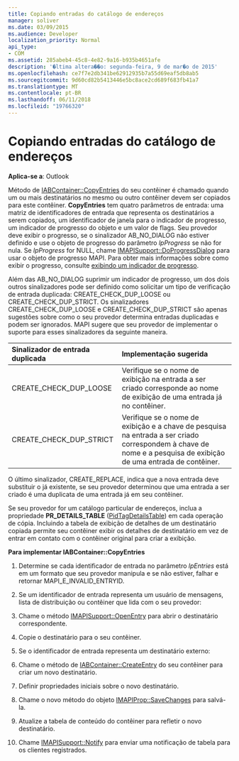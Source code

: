 ```yaml
---
title: Copiando entradas do catálogo de endereços
manager: soliver
ms.date: 03/09/2015
ms.audience: Developer
localization_priority: Normal
api_type:
- COM
ms.assetid: 285abeb4-45c8-4e82-9a16-b935b4651afe
description: '�ltima altera��o: segunda-feira, 9 de mar�o de 2015'
ms.openlocfilehash: ce7f7e2db341be62912935b7a55d69eaf5db8ab5
ms.sourcegitcommit: 9d60cd82b5413446e5bc8ace2cd689f683fb41a7
ms.translationtype: MT
ms.contentlocale: pt-BR
ms.lasthandoff: 06/11/2018
ms.locfileid: "19766320"
---
```

# <a name="copying-address-book-entries"></a>Copiando entradas do catálogo de endereços

  
  
**Aplica-se a**: Outlook 
  
Método de [IABContainer::CopyEntries](iabcontainer-copyentries.md) do seu contêiner é chamado quando um ou mais destinatários no mesmo ou outro contêiner devem ser copiados para este contêiner. **CopyEntries** tem quatro parâmetros de entrada: uma matriz de identificadores de entrada que representa os destinatários a serem copiados, um identificador de janela para o indicador de progresso, um indicador de progresso do objeto e um valor de flags. Seu provedor deve exibir o progresso, se o sinalizador AB_NO_DIALOG não estiver definido e use o objeto de progresso do parâmetro _lpProgress_ se não for nula. Se _lpProgress_ for NULL, chame [IMAPISupport::DoProgressDialog](imapisupport-doprogressdialog.md) para usar o objeto de progresso MAPI. Para obter mais informações sobre como exibir o progresso, consulte [exibindo um indicador de progresso](mapi-progress-indicators.md).
  
Além das AB_NO_DIALOG suprimir um indicador de progresso, um dos dois outros sinalizadores pode ser definido como solicitar um tipo de verificação de entrada duplicada: CREATE_CHECK_DUP_LOOSE ou CREATE_CHECK_DUP_STRICT. Os sinalizadores CREATE_CHECK_DUP_LOOSE e CREATE_CHECK_DUP_STRICT são apenas sugestões sobre como o seu provedor determina entradas duplicadas e podem ser ignorados. MAPI sugere que seu provedor de implementar o suporte para esses sinalizadores da seguinte maneira.
  
|**Sinalizador de entrada duplicada**|**Implementação sugerida**|
|:-----|:-----|
|CREATE_CHECK_DUP_LOOSE  <br/> |Verifique se o nome de exibição na entrada a ser criado corresponde ao nome de exibição de uma entrada já no contêiner.  <br/> |
|CREATE_CHECK_DUP_STRICT  <br/> |Verifique se o nome de exibição e a chave de pesquisa na entrada a ser criado correspondem à chave de nome e a pesquisa de exibição de uma entrada de contêiner.  <br/> |
   
O último sinalizador, CREATE_REPLACE, indica que a nova entrada deve substituir o já existente, se seu provedor determinou que uma entrada a ser criado é uma duplicata de uma entrada já em seu contêiner. 
  
Se seu provedor for um catálogo particular de endereços, inclua a propriedade **PR_DETAILS_TABLE** ([PidTagDetailsTable](pidtagdetailstable-canonical-property.md)) em cada operação de cópia. Incluindo a tabela de exibição de detalhes de um destinatário copiada permite seu contêiner exibir os detalhes de destinatário em vez de entrar em contato com o contêiner original para criar a exibição.
  
 **Para implementar IABContainer::CopyEntries**
  
1. Determine se cada identificador de entrada no parâmetro _lpEntries_ está em um formato que seu provedor manipula e se não estiver, falhar e retornar MAPI_E_INVALID_ENTRYID. 
    
2. Se um identificador de entrada representa um usuário de mensagens, lista de distribuição ou contêiner que lida com o seu provedor:
    
1. Chame o método [IMAPISupport::OpenEntry](imapisupport-openentry.md) para abrir o destinatário correspondente. 
    
2. Copie o destinatário para o seu contêiner. 
    
3. Se o identificador de entrada representa um destinatário externo:
    
1. Chame o método de [IABContainer::CreateEntry](iabcontainer-createentry.md) do seu contêiner para criar um novo destinatário. 
    
2. Definir propriedades iniciais sobre o novo destinatário.
    
4. Chame o novo método do objeto [IMAPIProp::SaveChanges](imapiprop-savechanges.md) para salvá-la. 
    
5. Atualize a tabela de conteúdo do contêiner para refletir o novo destinatário. 
    
6. Chame [IMAPISupport::Notify](imapisupport-notify.md) para enviar uma notificação de tabela para os clientes registrados. 
    

